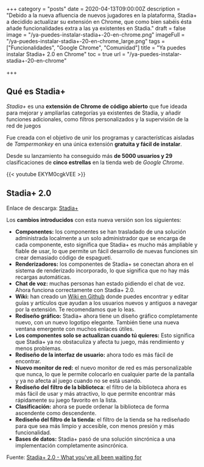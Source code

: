 +++
category = "posts"
date = 2020-04-13T09:00:00Z
description = "Debido a la nueva afluencia de nuevos jugadores en la plataforma, Stadia+ a decidido actualizar su extensión en Chrome, que como bien sabéis ésta añade funcionalidades extra a las ya existentes en Stadia."
draft = false
image = "/ya-puedes-instalar-stadia+-20-en-chrome.png"
imageFull = "/ya-puedes-instalar-stadia+-20-en-chrome_large.png"
tags = ["Funcionalidades", "Google Chrome", "Comunidad"]
title = "Ya puedes instalar Stadia+ 2.0 en Chrome"
toc = true
url = "/ya-puedes-instalar-stadia+-20-en-chrome"

+++
## Qué es Stadia+

_Stadia+_ es una **extensión de Chrome de código abierto** que fue ideada para mejorar y amplíarlas categorías ya existentes de Stadia, y añadir funciones adicionales, como filtros personalizados y la supervisión de la red de juegos

Fue creada con el objetivo de unir los programas y características aisladas de _Tampermonkey_ en una única extensión **gratuita y fácil de instalar**.

Desde su lanzamiento ha conseguido más **de 5000 usuarios y 29** clasificaciones de **cinco estrellas** en la tienda web de _Google Chrome_.

<div class="u-youtube">

{{< youtube EKYM0cgkVEE >}}

</div>

## Stadia+ 2.0

Enlace de descarga: <a class="u-anchor" href="https://chrome.google.com/webstore/detail/stadia%20-extension/bbhmnnecicphphjamhdefpagipoegijd" target="_blank" rel="nofollow noopener">Stadia+</a>

Los **cambios introducidos** con esta nueva versión son los siguientes:

* **Componentes:** los componentes se han trasladado de una solución administrada localmente a un solo administrador que se encarga de cada componente, esto significa que Stadia+ es mucho más ampliable y fiable de usar, lo que permite un fácil desarrollo de nuevas funciones sin crear demasiado código de espagueti.
* **Renderizadores:** los componentes de Stadia+ se conectan ahora en el sistema de renderizado incorporado, lo que significa que no hay más recargas automáticas.
* **Chat de voz:** muchas personas han estado pidiendo el chat de voz. Ahora funciona correctamente con Stadia+ 2.0.
* **Wiki:** han creado un <a class="u-anchor" href="https://github.com/Mafrans/StadiaPlus/wiki" target="_blank" rel="nofollow noopener">Wiki en Github</a> donde puedes encontrar y editar guías y artículos que ayudan a los usuarios nuevos y antiguos a navegar por la extensión. Te recomendamos que lo leas.
* **Rediseño gráfico:** Stadia+ ahora tiene un diseño gráfico completamente nuevo, con un nuevo logotipo elegante. También tiene una nueva ventana emergente con muchos enlaces útiles.
* **Los componentes solo se actualizan cuando tú quieres:** Esto significa que Stadia+ ya no obstaculiza y afecta tu juego, más rendimiento y menos problemas.
* **Rediseño de la interfaz de usuario:** ahora todo es más fácil de encontrar.
* **Nuevo monitor de red:** el nuevo monitor de red es más personalizable que nunca, lo que le permite colocarlo en cualquier parte de la pantalla y ya no afecta al juego cuando no se está usando.
* **Rediseño del** **filtro de la biblioteca**: el filtro de la biblioteca ahora es más fácil de usar y más atractivo, lo que permite encontrar más rápidamente su juego favorito en la lista.
* **Clasificación:** ahora se puede ordenar la biblioteca de forma ascendente como descendente.
* **Rediseño del filtro de la tienda:** el filtro de la tienda se ha rediseñado para que sea más limpio y accesible, con menos presión y más funcionalidad.
* **Bases de datos:** Stadia+ pasó de una solución sincrónica a una implementación completamente asincrónica.

Fuente: <a class="u-anchor" href="https://www.reddit.com/r/Stadia/comments/fz7xgm/stadia_20_what_youve_all_been_waiting_for/" target="_blank" rel="nofollow noopener">Stadia+ 2.0 - What you've all been waiting for</a>